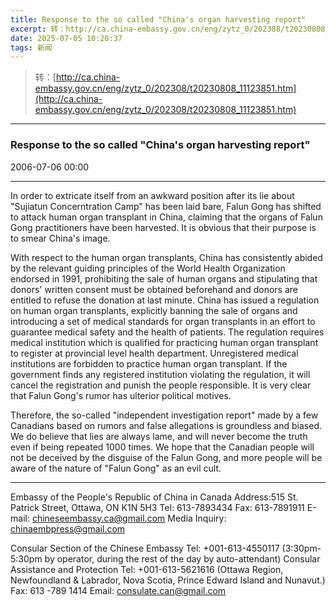 ```yaml
---
title: Response to the so called "China's organ harvesting report"
excerpt: 转：http://ca.china-embassy.gov.cn/eng/zytz_0/202308/t20230808_11123851.htm
date: 2025-07-05 10:20:37
tags: 新闻
---
```


> 转：[http://ca.china-embassy.gov.cn/eng/zytz_0/202308/t20230808_11123851.htm](http://ca.china-embassy.gov.cn/eng/zytz_0/202308/t20230808_11123851.htm)

---

### Response to the so called "China's organ harvesting report"

2006-07-06 00:00

---

In order to extricate itself from an awkward position after its lie about "Sujiatun Concerntration Camp" has been laid bare, Falun Gong has shifted to attack human organ transplant in China, claiming that the organs of Falun Gong practitioners have been harvested. It is obvious that their purpose is to smear China's image.

With respect to the human organ transplants, China has consistently abided by the relevant guiding principles of the World Health Organization endorsed in 1991, prohibiting the sale of human organs and stipulating that donors' written consent must be obtained beforehand and donors are entitled to refuse the donation at last minute. China has issued a regulation on human organ transplants, explicitly banning the sale of organs and introducing a set of medical standards for organ transplants in an effort to guarantee medical safety and the health of patients. The regulation requires medical institution which is qualified for practicing human organ transplant to register at provincial level health department. Unregistered medical institutions are forbidden to practice human organ transplant. If the government finds any registered institution violating the regulation, it will cancel the registration and punish the people responsible. It is very clear that Falun Gong's rumor has ulterior political motives.

Therefore, the so-called "independent investigation report" made by a few Canadians based on rumors and false allegations is groundless and biased. We do believe that lies are always lame, and will never become the truth even if being repeated 1000 times. We hope that the Canadian people will not be deceived by the disguise of the Falun Gong, and more people will be aware of the nature of "Falun Gong" as an evil cult.

---

Embassy of the People's Republic of China in Canada
Address:515 St. Patrick Street, Ottawa, ON K1N 5H3
Tel: 613-7893434
Fax: 613-7891911
E-mail: chineseembassy.ca@gmail.com
Media Inquiry: chinaembpress@gmail.com

Consular Section of the Chinese Embassy
Tel: +001-613-4550117
(3:30pm-5:30pm by operator, during the rest of the day by auto-attendant)
Consular Assistance and Protection Tel: +001-613-5621616
(Ottawa Region, Newfoundland & Labrador,
Nova Scotia, Prince Edward Island and Nunavut.)
Fax: 613 -789 1414
Email: consulate.can@gmail.com
